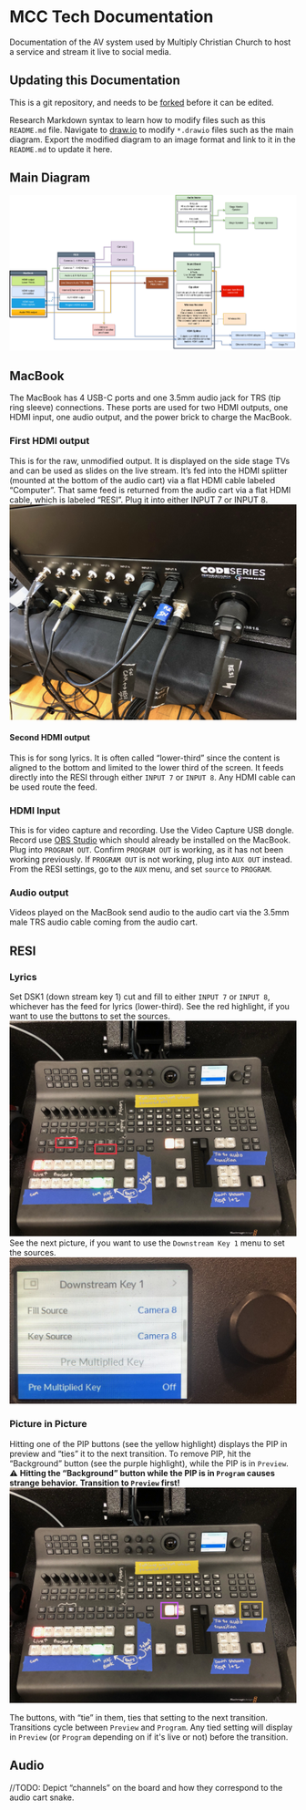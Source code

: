 # MCC Tech Documentation

Documentation of the AV system used by Multiply Christian Church to host a service and stream it live to social media.

## Updating this Documentation

This is a git repository, and needs to be [forked](https://git-scm.com/book/en/v2/GitHub-Contributing-to-a-Project) before it can be edited.

Research Markdown syntax to learn how to modify files such as this `README.md` file.
Navigate to [draw.io](https://draw.io) to modify `*.drawio` files such as the main diagram.
Export the modified diagram to an image format and link to it in the `README.md` to update it here.

## Main Diagram

![main diagram](/images/diagrams/main.png)

## MacBook

The MacBook has 4 USB-C ports and one 3.5mm audio jack for TRS (tip ring sleeve) connections.
These ports are used for two HDMI outputs, one HDMI input, one audio output, and the power brick to charge the MacBook.

### First HDMI output

  This is for the raw, unmodified output.
  It is displayed on the side stage TVs and can be used as slides on the live stream.
  It’s fed into the HDMI splitter (mounted at the bottom of the audio cart) via a flat HDMI cable labeled “Computer”.
  That same feed is returned from the audio cart via a flat HDMI cable, which is labeled “RESI”.
  Plug it into either INPUT 7 or INPUT 8.
  ![Back of the RESI](/images/RESI/back.jpeg)

#### Second HDMI output 

  This is for song lyrics.
  It is often called “lower-third” since the content is aligned to the bottom and limited to the lower third of the screen.
  It feeds directly into the RESI through either `INPUT 7` or `INPUT 8`.
  Any HDMI cable can be used route the feed.

### HDMI Input 

  This is for video capture and recording.
  Use the Video Capture USB dongle.
  Record use [OBS Studio](https://obsproject.com/) which should already be installed on the MacBook.
  Plug into `PROGRAM OUT`.
  Confirm `PROGRAM OUT` is working, as it has not been working previously.
  If `PROGRAM OUT` is not working, plug into `AUX OUT` instead.
  From the RESI settings, go to the `AUX` menu, and set `source` to `PROGRAM`.

### Audio output

  Videos played on the MacBook send audio to the audio cart via the 3.5mm male TRS audio cable coming from the audio cart.

## RESI

### Lyrics
  Set DSK1 (down stream key 1) cut and fill to either `INPUT 7` or `INPUT 8`, whichever has the feed for lyrics (lower-third).
  See the red highlight, if you want to use the buttons to set the sources.
  ![RESI DSK1 Buttons](/images/RESI/front_DSK1_buttons.jpeg)
  See the next picture, if you want to use the `Downstream Key 1` menu to set the sources.
  ![RESI DSK1 Sources Menu](/images/RESI/settings_DSK1_sources.jpg)

### Picture in Picture 
  Hitting one of the PIP buttons (see the yellow highlight) displays the PIP in preview and “ties” it to the next transition.
  To remove PIP, hit the “Background” button (see the purple highlight), while the PIP is in `Preview`.
  :warning: **Hitting the “Background” button while the PIP is in `Program` causes strange behavior.**
  **Transition to `Preview` first!**
  ![RESI PIP Buttons](/images/RESI/front_pip_buttons.jpg)

  The buttons, with “tie” in them, ties that setting to the next transition.
  Transitions cycle between `Preview` and `Program`.
  Any tied setting will display in `Preview` (or `Program` depending on if it's live or not) before the transition.

## Audio

//TODO: Depict “channels” on the board and how they correspond to the audio cart snake.
